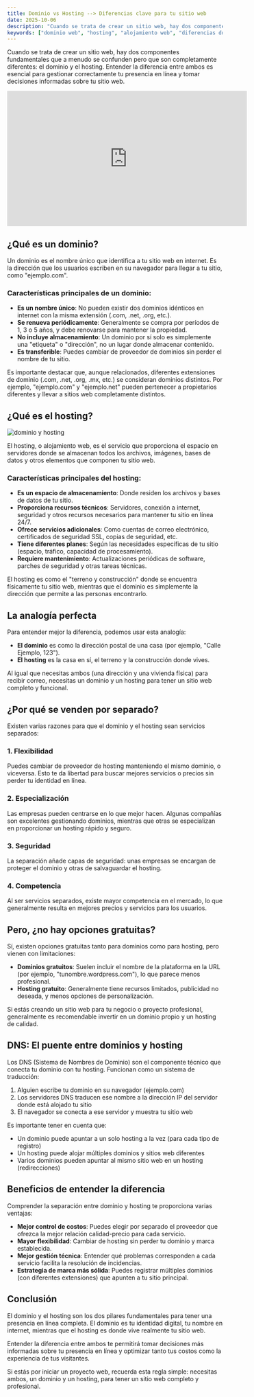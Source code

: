 ```yaml
---
title: Dominio vs Hosting --> Diferencias clave para tu sitio web
date: 2025-10-06
description: "Cuando se trata de crear un sitio web, hay dos componentes fundamentales que a menudo se confunden pero que son completamente diferentes: el dominio y el hosting. Entender la diferencia entre ambos es esencial para gestionar correctamente tu presencia en línea y tomar decisiones informadas sobre tu sitio web."
keywords: ["dominio web", "hosting", "alojamiento web", "diferencias dominio y hosting", "servidores DNS", "gestión de sitios web", "comprar dominio", "servicios de hosting", "presencia online", "extensiones de dominio"]
---
```




Cuando se trata de crear un sitio web, hay dos componentes fundamentales que a menudo se confunden pero que son completamente diferentes: el dominio y el hosting. Entender la diferencia entre ambos es esencial para gestionar correctamente tu presencia en línea y tomar decisiones informadas sobre tu sitio web.

<iframe width="560" height="315" src="https://www.youtube.com/embed/I7fs6PvFY0U?si=ChyFq0Z7GQCwyiza" title="YouTube video player" frameborder="0" allow="accelerometer; autoplay; clipboard-write; encrypted-media; gyroscope; picture-in-picture; web-share" referrerpolicy="strict-origin-when-cross-origin" allowfullscreen></iframe>



## ¿Qué es un dominio?

Un dominio es el nombre único que identifica a tu sitio web en internet. Es la dirección que los usuarios escriben en su navegador para llegar a tu sitio, como "ejemplo.com".

### Características principales de un dominio:

- **Es un nombre único**: No pueden existir dos dominios idénticos en internet con la misma extensión (.com, .net, .org, etc.).
- **Se renueva periódicamente**: Generalmente se compra por períodos de 1, 3 o 5 años, y debe renovarse para mantener la propiedad.
- **No incluye almacenamiento**: Un dominio por sí solo es simplemente una "etiqueta" o "dirección", no un lugar donde almacenar contenido.
- **Es transferible**: Puedes cambiar de proveedor de dominios sin perder el nombre de tu sitio.

Es importante destacar que, aunque relacionados, diferentes extensiones de dominio (.com, .net, .org, .mx, etc.) se consideran dominios distintos. Por ejemplo, "ejemplo.com" y "ejemplo.net" pueden pertenecer a propietarios diferentes y llevar a sitios web completamente distintos.

## ¿Qué es el hosting?

![dominio y hosting](https://blog.hostingplus.cl/wp-content/uploads/2019/09/diferencia-hosting-dominio-wallpaper.png)

El hosting, o alojamiento web, es el servicio que proporciona el espacio en servidores donde se almacenan todos los archivos, imágenes, bases de datos y otros elementos que componen tu sitio web.

### Características principales del hosting:

- **Es un espacio de almacenamiento**: Donde residen los archivos y bases de datos de tu sitio.
- **Proporciona recursos técnicos**: Servidores, conexión a internet, seguridad y otros recursos necesarios para mantener tu sitio en línea 24/7.
- **Ofrece servicios adicionales**: Como cuentas de correo electrónico, certificados de seguridad SSL, copias de seguridad, etc.
- **Tiene diferentes planes**: Según las necesidades específicas de tu sitio (espacio, tráfico, capacidad de procesamiento).
- **Requiere mantenimiento**: Actualizaciones periódicas de software, parches de seguridad y otras tareas técnicas.

El hosting es como el "terreno y construcción" donde se encuentra físicamente tu sitio web, mientras que el dominio es simplemente la dirección que permite a las personas encontrarlo.

## La analogía perfecta

Para entender mejor la diferencia, podemos usar esta analogía:

- **El dominio** es como la dirección postal de una casa (por ejemplo, "Calle Ejemplo, 123").
- **El hosting** es la casa en sí, el terreno y la construcción donde vives.

Al igual que necesitas ambos (una dirección y una vivienda física) para recibir correo, necesitas un dominio y un hosting para tener un sitio web completo y funcional.

## ¿Por qué se venden por separado?

Existen varias razones para que el dominio y el hosting sean servicios separados:

### 1. Flexibilidad

Puedes cambiar de proveedor de hosting manteniendo el mismo dominio, o viceversa. Esto te da libertad para buscar mejores servicios o precios sin perder tu identidad en línea.

### 2. Especialización

Las empresas pueden centrarse en lo que mejor hacen. Algunas compañías son excelentes gestionando dominios, mientras que otras se especializan en proporcionar un hosting rápido y seguro.

### 3. Seguridad

La separación añade capas de seguridad: unas empresas se encargan de proteger el dominio y otras de salvaguardar el hosting.

### 4. Competencia

Al ser servicios separados, existe mayor competencia en el mercado, lo que generalmente resulta en mejores precios y servicios para los usuarios.

## Pero, ¿no hay opciones gratuitas?

Sí, existen opciones gratuitas tanto para dominios como para hosting, pero vienen con limitaciones:

- **Dominios gratuitos**: Suelen incluir el nombre de la plataforma en la URL (por ejemplo, "tunombre.wordpress.com"), lo que parece menos profesional.
- **Hosting gratuito**: Generalmente tiene recursos limitados, publicidad no deseada, y menos opciones de personalización.

Si estás creando un sitio web para tu negocio o proyecto profesional, generalmente es recomendable invertir en un dominio propio y un hosting de calidad.

## DNS: El puente entre dominios y hosting

Los DNS (Sistema de Nombres de Dominio) son el componente técnico que conecta tu dominio con tu hosting. Funcionan como un sistema de traducción:

1. Alguien escribe tu dominio en su navegador (ejemplo.com)
2. Los servidores DNS traducen ese nombre a la dirección IP del servidor donde está alojado tu sitio
3. El navegador se conecta a ese servidor y muestra tu sitio web

Es importante tener en cuenta que:

- Un dominio puede apuntar a un solo hosting a la vez (para cada tipo de registro)
- Un hosting puede alojar múltiples dominios y sitios web diferentes
- Varios dominios pueden apuntar al mismo sitio web en un hosting (redirecciones)

## Beneficios de entender la diferencia

Comprender la separación entre dominio y hosting te proporciona varias ventajas:

- **Mejor control de costos**: Puedes elegir por separado el proveedor que ofrezca la mejor relación calidad-precio para cada servicio.
- **Mayor flexibilidad**: Cambiar de hosting sin perder tu dominio y marca establecida.
- **Mejor gestión técnica**: Entender qué problemas corresponden a cada servicio facilita la resolución de incidencias.
- **Estrategia de marca más sólida**: Puedes registrar múltiples dominios (con diferentes extensiones) que apunten a tu sitio principal.

## Conclusión

El dominio y el hosting son los dos pilares fundamentales para tener una presencia en línea completa. El dominio es tu identidad digital, tu nombre en internet, mientras que el hosting es donde vive realmente tu sitio web.

Entender la diferencia entre ambos te permitirá tomar decisiones más informadas sobre tu presencia en línea y optimizar tanto tus costos como la experiencia de tus visitantes.

Si estás por iniciar un proyecto web, recuerda esta regla simple: necesitas ambos, un dominio y un hosting, para tener un sitio web completo y profesional.
